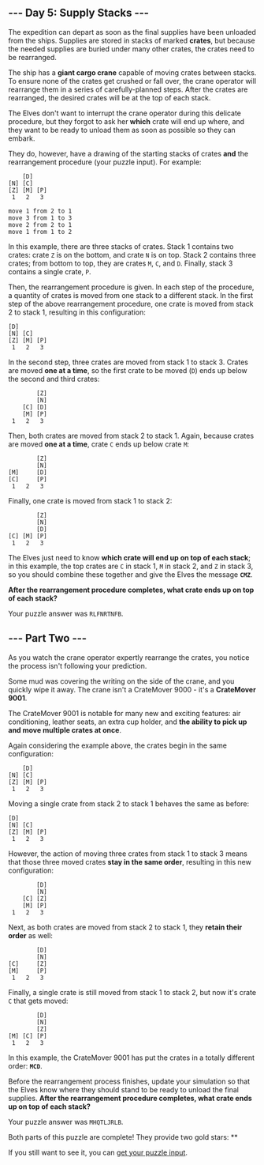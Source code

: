 \--- Day 5: Supply Stacks ---
-----------------------------

The expedition can depart as soon as the final supplies have been unloaded from the ships. Supplies are stored in stacks of marked **crates**, but because the needed supplies are buried under many other crates, the crates need to be rearranged.

The ship has a **giant cargo crane** capable of moving crates between stacks. To ensure none of the crates get crushed or fall over, the crane operator will rearrange them in a series of carefully-planned steps. After the crates are rearranged, the desired crates will be at the top of each stack.

The Elves don't want to interrupt the crane operator during this delicate procedure, but they forgot to ask her **which** crate will end up where, and they want to be ready to unload them as soon as possible so they can embark.

They do, however, have a drawing of the starting stacks of crates **and** the rearrangement procedure (your puzzle input). For example:

        [D]
    [N] [C]
    [Z] [M] [P]
     1   2   3

    move 1 from 2 to 1
    move 3 from 1 to 3
    move 2 from 2 to 1
    move 1 from 1 to 2


In this example, there are three stacks of crates. Stack 1 contains two crates: crate `Z` is on the bottom, and crate `N` is on top. Stack 2 contains three crates; from bottom to top, they are crates `M`, `C`, and `D`. Finally, stack 3 contains a single crate, `P`.

Then, the rearrangement procedure is given. In each step of the procedure, a quantity of crates is moved from one stack to a different stack. In the first step of the above rearrangement procedure, one crate is moved from stack 2 to stack 1, resulting in this configuration:

    [D]
    [N] [C]
    [Z] [M] [P]
     1   2   3


In the second step, three crates are moved from stack 1 to stack 3. Crates are moved **one at a time**, so the first crate to be moved (`D`) ends up below the second and third crates:

            [Z]
            [N]
        [C] [D]
        [M] [P]
     1   2   3


Then, both crates are moved from stack 2 to stack 1. Again, because crates are moved **one at a time**, crate `C` ends up below crate `M`:

            [Z]
            [N]
    [M]     [D]
    [C]     [P]
     1   2   3


Finally, one crate is moved from stack 1 to stack 2:

            [Z]
            [N]
            [D]
    [C] [M] [P]
     1   2   3


The Elves just need to know **which crate will end up on top of each stack**; in this example, the top crates are `C` in stack 1, `M` in stack 2, and `Z` in stack 3, so you should combine these together and give the Elves the message **`CMZ`**.

**After the rearrangement procedure completes, what crate ends up on top of each stack?**

Your puzzle answer was `RLFNRTNFB`.

\--- Part Two ---
-----------------

As you watch the crane operator expertly rearrange the crates, you notice the process isn't following your prediction.

Some mud was covering the writing on the side of the crane, and you quickly wipe it away. The crane isn't a CrateMover 9000 - it's a **CrateMover 9001**.

The CrateMover 9001 is notable for many new and exciting features: air conditioning, leather seats, an extra cup holder, and **the ability to pick up and move multiple crates at once**.

Again considering the example above, the crates begin in the same configuration:

        [D]
    [N] [C]
    [Z] [M] [P]
     1   2   3


Moving a single crate from stack 2 to stack 1 behaves the same as before:

    [D]
    [N] [C]
    [Z] [M] [P]
     1   2   3


However, the action of moving three crates from stack 1 to stack 3 means that those three moved crates **stay in the same order**, resulting in this new configuration:

            [D]
            [N]
        [C] [Z]
        [M] [P]
     1   2   3


Next, as both crates are moved from stack 2 to stack 1, they **retain their order** as well:

            [D]
            [N]
    [C]     [Z]
    [M]     [P]
     1   2   3


Finally, a single crate is still moved from stack 1 to stack 2, but now it's crate `C` that gets moved:

            [D]
            [N]
            [Z]
    [M] [C] [P]
     1   2   3


In this example, the CrateMover 9001 has put the crates in a totally different order: **`MCD`**.

Before the rearrangement process finishes, update your simulation so that the Elves know where they should stand to be ready to unload the final supplies. **After the rearrangement procedure completes, what crate ends up on top of each stack?**

Your puzzle answer was `MHQTLJRLB`.

Both parts of this puzzle are complete! They provide two gold stars: \*\*

If you still want to see it, you can [get your puzzle input](../5/input).
